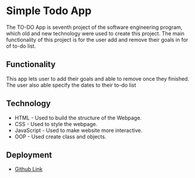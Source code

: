 # Simple Todo App

The TO-DO App is seventh project of the software engineering program, which old and new technology were used to create this project. The main functionality of this project is for the user add and remove their goals in for of to-do list.

## Functionality

This app lets user to add their goals and able to remove once they finished. The user also able specify the dates to their to-do list

## Technology

- HTML -
  Used to build the structure of the Webpage.
- CSS -
  Used to style the webpage.
- JavaScript -
  Used to make website more interactive.
- OOP -
  Used create class and objects.

## Deployment

- [Github Link](https://github.com/MdHamdan-13/se_project_todo-app.git)
